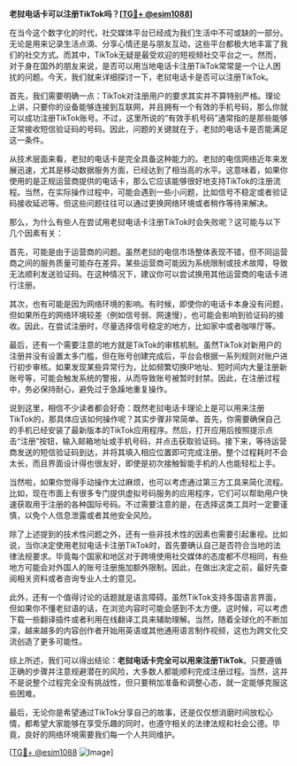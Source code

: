 **老挝电话卡可以注册TikTok吗？[[TG💪+ @esim1088](https://t.me/s/esim1088)]**

在当今这个数字化的时代，社交媒体平台已经成为我们生活中不可或缺的一部分。无论是用来记录生活点滴、分享心情还是与朋友互动，这些平台都极大地丰富了我们的社交方式。而其中，TikTok无疑是最受欢迎的短视频社交平台之一。然而，对于身在国外的朋友来说，是否可以用当地电话卡注册TikTok常常是一个让人困扰的问题。今天，我们就来详细探讨一下，老挝电话卡是否可以注册TikTok。

首先，我们需要明确一点：TikTok对注册用户的要求其实并不算特别严格。理论上讲，只要你的设备能够连接到互联网，并且拥有一个有效的手机号码，那么你就可以成功注册TikTok账号。不过，这里所说的“有效手机号码”通常指的是那些能够正常接收短信验证码的号码。因此，问题的关键就在于，老挝的电话卡是否能满足这一条件。

从技术层面来看，老挝的电话卡是完全具备这种能力的。老挝的电信网络近年来发展迅速，尤其是移动数据服务方面，已经达到了相当高的水平。这意味着，如果你使用的是正规运营商提供的电话卡，那么它应该能够很好地支持TikTok的注册流程。当然，在实际操作过程中，可能会遇到一些小问题，比如信号不稳定或者验证码接收延迟等。但这些问题往往可以通过更换网络环境或者稍作等待来解决。

那么，为什么有些人在尝试用老挝电话卡注册TikTok时会失败呢？这可能与以下几个因素有关：

首先，可能是由于运营商的问题。虽然老挝的电信市场整体表现不错，但不同运营商之间的服务质量可能存在差异。某些运营商可能因为系统限制或技术故障，导致无法顺利发送验证码。在这种情况下，建议你可以尝试换用其他运营商的电话卡进行注册。

其次，也有可能是因为网络环境的影响。有时候，即使你的电话卡本身没有问题，但如果所在的网络环境较差（例如信号弱、网速慢），也可能会影响到验证码的接收。因此，在尝试注册时，尽量选择信号稳定的地方，比如家中或者咖啡厅等。

最后，还有一个需要注意的地方就是TikTok的审核机制。虽然TikTok对新用户的注册并没有设置太多门槛，但在账号创建完成后，平台会根据一系列规则对账户进行初步审核。如果发现某些异常行为，比如频繁切换IP地址、短时间内大量注册新账号等，可能会触发系统的警报，从而导致账号被暂时封禁。因此，在注册过程中，务必保持耐心，避免过于急躁地重复操作。

说到这里，相信不少读者都会好奇：既然老挝电话卡理论上是可以用来注册TikTok的，那具体应该如何操作呢？其实步骤非常简单。首先，你需要确保自己的手机已经安装了最新版本的TikTok应用程序。然后，打开应用后按照提示点击“注册”按钮，输入邮箱地址或手机号码，并点击获取验证码。接下来，等待运营商发送的短信验证码到达，并将其填入相应位置即可完成注册。整个过程耗时不会太长，而且界面设计得也很友好，即使是初次接触智能手机的人也能轻松上手。

当然啦，如果你觉得手动操作太过麻烦，也可以考虑通过第三方工具来简化流程。比如，现在市面上有很多专门提供虚拟号码服务的应用程序，它们可以帮助用户快速获取用于注册的各种国际号码。不过需要注意的是，在选择这类工具时一定要谨慎，以免个人信息泄露或者其他安全风险。

除了上述提到的技术性问题之外，还有一些非技术性的因素也需要引起重视。比如说，当你决定使用老挝电话卡注册TikTok时，首先要确认自己是否符合当地的法律法规要求。毕竟每个国家和地区对于跨境使用社交媒体的态度都不尽相同，有些地方可能会对外国人的账号注册施加额外限制。因此，在做出决定之前，最好先查阅相关资料或者咨询专业人士的意见。

此外，还有一个值得讨论的话题就是语言障碍。虽然TikTok支持多国语言界面，但如果你不懂老挝语的话，在浏览内容时可能会感到不太方便。这时候，可以考虑下载一些翻译插件或者利用在线翻译工具来辅助理解。当然，随着全球化的不断加深，越来越多的内容创作者开始用英语或其他通用语言制作视频，这也为跨文化交流创造了更多可能性。

综上所述，我们可以得出结论：**老挝电话卡完全可以用来注册TikTok**。只要遵循正确的步骤并注意规避潜在的风险，大多数人都能顺利完成注册过程。当然，这并不是说整个过程完全没有挑战性，但只要稍加准备和调整心态，就一定能够克服这些困难。

最后，无论你是希望通过TikTok分享自己的故事，还是仅仅想消磨时间放松心情，都希望大家能够在享受乐趣的同时，也遵守相关的法律法规和社会公德。毕竟，良好的网络环境需要我们每一个人共同维护。

[[TG💪+ @esim1088](https://t.me/s/esim1088) ![Image](https://i.postimg.cc/4NQfJmqS/Snipaste-2025-05-13-00-14-12.png)]